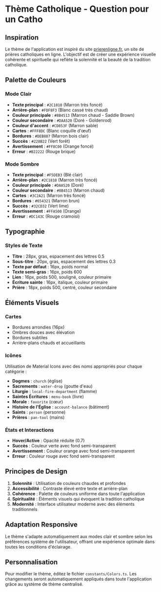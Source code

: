 # Thème Catholique - Question pour un Catho

## Inspiration

Le thème de l'application est inspiré du site [prierenligne.fr](http://prierenligne.fr/), un site de prières catholiques en ligne. L'objectif est de créer une expérience visuelle cohérente et spirituelle qui reflète la solennité et la beauté de la tradition catholique.

## Palette de Couleurs

### Mode Clair
- **Texte principal** : `#2C1810` (Marron très foncé)
- **Arrière-plan** : `#FDF8F3` (Blanc cassé très chaud)
- **Couleur principale** : `#8B4513` (Marron chaud - Saddle Brown)
- **Couleur secondaire** : `#DAA520` (Doré - Goldenrod)
- **Couleur d'accent** : `#CD853F` (Marron sable)
- **Cartes** : `#FFF8DC` (Blanc coquille d'œuf)
- **Bordures** : `#DEB887` (Marron bois clair)
- **Succès** : `#228B22` (Vert forêt)
- **Avertissement** : `#FF8C00` (Orange foncé)
- **Erreur** : `#B22222` (Rouge brique)

### Mode Sombre
- **Texte principal** : `#F5DEB3` (Blé clair)
- **Arrière-plan** : `#2C1810` (Marron très foncé)
- **Couleur principale** : `#DAA520` (Doré)
- **Couleur secondaire** : `#8B4513` (Marron chaud)
- **Cartes** : `#3C2A21` (Marron très foncé)
- **Bordures** : `#654321` (Marron brun)
- **Succès** : `#32CD32` (Vert lime)
- **Avertissement** : `#FFA500` (Orange)
- **Erreur** : `#DC143C` (Rouge cramoisi)

## Typographie

### Styles de Texte
- **Titre** : 28px, gras, espacement des lettres 0.5
- **Sous-titre** : 20px, gras, espacement des lettres 0.3
- **Texte par défaut** : 16px, poids normal
- **Texte semi-gras** : 16px, poids 600
- **Lien** : 16px, poids 500, souligné, couleur primaire
- **Écriture sainte** : 16px, italique, couleur primaire
- **Prière** : 18px, poids 500, centré, couleur secondaire

## Éléments Visuels

### Cartes
- Bordures arrondies (16px)
- Ombres douces avec élévation
- Bordures subtiles
- Arrière-plans chauds et accueillants

### Icônes
Utilisation de Material Icons avec des noms appropriés pour chaque catégorie :
- **Dogmes** : `church` (église)
- **Sacrements** : `water-drop` (goutte d'eau)
- **Liturgie** : `local-fire-department` (flamme)
- **Saintes Écritures** : `menu-book` (livre)
- **Morale** : `favorite` (cœur)
- **Histoire de l'Église** : `account-balance` (bâtiment)
- **Saints** : `person` (personne)
- **Prières** : `pan-tool` (mains)

### États et Interactions
- **Hover/Active** : Opacité réduite (0.7)
- **Succès** : Couleur verte avec fond semi-transparent
- **Avertissement** : Couleur orange avec fond semi-transparent
- **Erreur** : Couleur rouge avec fond semi-transparent

## Principes de Design

1. **Solennité** : Utilisation de couleurs chaudes et profondes
2. **Accessibilité** : Contraste élevé entre texte et arrière-plan
3. **Cohérence** : Palette de couleurs uniforme dans toute l'application
4. **Spiritualité** : Éléments visuels qui évoquent la tradition catholique
5. **Modernité** : Interface utilisateur moderne avec des éléments traditionnels

## Adaptation Responsive

Le thème s'adapte automatiquement aux modes clair et sombre selon les préférences système de l'utilisateur, offrant une expérience optimale dans toutes les conditions d'éclairage.

## Personnalisation

Pour modifier le thème, éditez le fichier `constants/Colors.ts`. Les changements seront automatiquement appliqués dans toute l'application grâce au système de thème centralisé. 